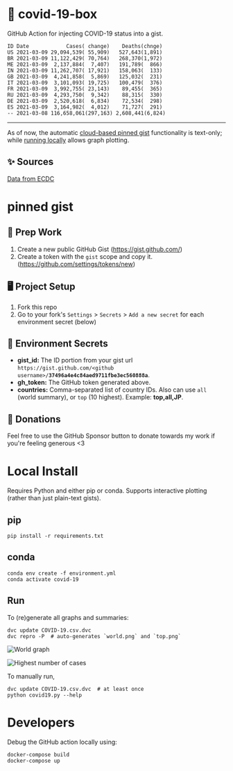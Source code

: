 # 🏥 covid-19-box

GitHub Action for injecting COVID-19 status into a gist.

```
ID Date            Cases( change)    Deaths(chnge)
US 2021-03-09 29,094,539( 55,909)   527,643(1,891)
BR 2021-03-09 11,122,429( 70,764)   268,370(1,972)
ME 2021-03-09  2,137,884(  7,407)   191,789(  866)
IN 2021-03-09 11,262,707( 17,921)   158,063(  133)
GB 2021-03-09  4,241,858(  5,869)   125,032(  231)
IT 2021-03-09  3,101,093( 19,725)   100,479(  376)
FR 2021-03-09  3,992,755( 23,143)    89,455(  365)
RU 2021-03-09  4,293,750(  9,342)    88,315(  330)
DE 2021-03-09  2,520,618(  6,834)    72,534(  298)
ES 2021-03-09  3,164,982(  4,012)    71,727(  291)
-- 2021-03-08 116,658,061(297,163) 2,608,441(6,824)
```

---

As of now, the automatic [cloud-based pinned gist](#pinned-gist) functionality is text-only;
while [running locally](#local-install) allows graph plotting.

## ✨ Sources

[Data from ECDC](https://www.ecdc.europa.eu/en/publications-data/download-todays-data-geographic-distribution-covid-19-cases-worldwide)

# pinned gist

## 🎒 Prep Work
1. Create a new public GitHub Gist (https://gist.github.com/)
1. Create a token with the `gist` scope and copy it. (https://github.com/settings/tokens/new)

## 🖥 Project Setup
1. Fork this repo
1. Go to your fork's `Settings` > `Secrets` > `Add a new secret` for each environment secret (below)

## 🤫 Environment Secrets
- **gist_id:** The ID portion from your gist url `https://gist.github.com/<github username>/`**`37496a4e4c84aed9711fbe3ec560888a`**.
- **gh_token:** The GitHub token generated above.
- **countries:** Comma-separated list of country IDs. Also can use `all` (world summary), or `top` (10 highest). Example: **top,all,JP**.

## 💸 Donations

Feel free to use the GitHub Sponsor button to donate towards my work if you're feeling generous <3

# Local Install

Requires Python and either pip or conda. Supports interactive plotting (rather than just plain-text gists).

## pip

```
pip install -r requirements.txt
```

## conda

```
conda env create -f environment.yml
conda activate covid-19
```

## Run

To (re)generate all graphs and summaries:

```
dvc update COVID-19.csv.dvc
dvc repro -P  # auto-generates `world.png` and `top.png`
```

![World graph](world.png)

![Highest number of cases](top.png)

To manually run,

```
dvc update COVID-19.csv.dvc  # at least once
python covid19.py --help
```

# Developers

Debug the GitHub action locally using:

```
docker-compose build
docker-compose up
```
